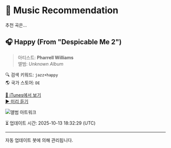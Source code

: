 
# 🎵 Music Recommendation

추천 곡은...

## 🎧 Happy (From "Despicable Me 2")  
> 아티스트: **Pharrell Williams**  
> 앨범: _Unknown Album_  

🔍 검색 키워드: `jazz+happy`  
🌎 국가 스토어: `DE`

[🔗 iTunes에서 보기](https://music.apple.com/de/music-video/happy-from-despicable-me-2/793299815?uo=4)  
[▶️ 미리 듣기](https://video-ssl.itunes.apple.com/itunes-assets/Video115/v4/4a/3d/05/4a3d05ed-c135-e21a-f3ed-2a928637dcdf/mzvf_7937826429000002276.1920w.h264lc.U.p.m4v)

![앨범 아트워크](https://is1-ssl.mzstatic.com/image/thumb/Video20/v4/b5/e5/de/b5e5de20-c631-1eca-cda6-308317932185/dj.nrzjmbii.jpg/100x100bb.jpg)

⏳ 업데이트 시간: 2025-10-13 18:32:29 (UTC)

---
자동 업데이트 봇에 의해 관리됩니다.
